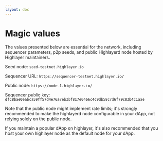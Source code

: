 ```yaml
---
layout: doc
---
```

# Magic values

The values presented below are essential for the network, including sequencer parameters, p2p seeds, and public Highlayerd node hosted by Highlayer maintainers.

Seed node: `seed-testnet.highlayer.io`

Sequencer URL: `https://sequencer-testnet.highlayer.io/`

Public node: `https://node-1.highlayer.io/`

Sequencer public key: `dfc8bae0eabca59ff57d4e76a7eb3bf817e0466c4c9db58c7d6f79c83b4c1aae`

Note that the public node might implement rate limits; it's strongly recommended to make the highlayerd node configurable in your dApp, not relying solely on the public node.

If you maintain a popular dApp on highlayer, it's also recommended that you host your own highlayer node as the default node for your dApp.
